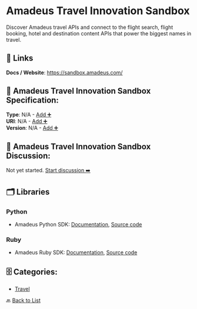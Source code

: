 # Amadeus Travel Innovation Sandbox

Discover Amadeus travel APIs and connect to the flight search, flight booking, hotel and destination content APIs that power the biggest names in travel.

##  🔗 Links
**Docs / Website**: https://sandbox.amadeus.com/

## 🧬 Amadeus Travel Innovation Sandbox Specification:
**Type**: N/A - [Add ➕](https://github.com/apis-list/apis-list/edit/main/apis/amadeus-travel-innovation-sandbox/amadeus-travel-innovation-sandbox.yaml)  
**URI**: N/A - [Add ➕](https://github.com/apis-list/apis-list/edit/main/apis/amadeus-travel-innovation-sandbox/amadeus-travel-innovation-sandbox.yaml)  
**Version**: N/A - [Add ➕](https://github.com/apis-list/apis-list/edit/main/apis/amadeus-travel-innovation-sandbox/amadeus-travel-innovation-sandbox.yaml)

## 💬 Amadeus Travel Innovation Sandbox Discussion:
Not yet started. [Start discussion ➡️](https://github.com/apis-list/apis-list/discussions/new)

## 🗂️ Libraries
### Python
- Amadeus Python SDK: [Documentation](https://github.com/amadeus4dev/amadeus-python), [Source code](https://pypi.org/project/amadeus/)
### Ruby
- Amadeus Ruby SDK: [Documentation](https://github.com/amadeus4dev/amadeus-ruby), [Source code](https://rubygems.org/gems/amadeus)


## 🗄️ Categories:
- [Travel](https://github.com/apis-list/apis-list#travel-)

🔙  [Back to List](https://github.com/apis-list/apis-list)
